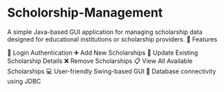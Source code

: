 # Scholorship-Management

A simple Java-based GUI application for managing scholarship data designed for educational institutions or scholarship providers.
🚀 Features

🔐 Login Authentication
➕ Add New Scholarships
📝 Update Existing Scholarship Details
❌ Remove Scholarships
📋 View All Available Scholarships
💻 User-friendly Swing-based GUI
🔗 Database connectivity using JDBC
